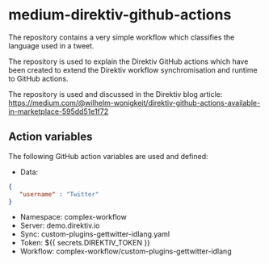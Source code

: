 # medium-direktiv-github-actions

The repository contains a very simple workflow which classifies the language used in a tweet. 

The repository is used to explain the Direktiv GitHub actions which have been created to extend the Direktiv workflow synchromisation and runtime to GitHub actions.

The repository is used and discussed in the Direktiv blog article: 
https://medium.com/@wilhelm-wonigkeit/direktiv-github-actions-available-in-marketplace-595dd51e1f72

## Action variables

The following GitHub action variables are used and defined:

- Data: 
```json
{
   "username" : "Twitter"
}
```
- Namespace: complex-workflow
- Server: demo.direktiv.io
- Sync: custom-plugins-gettwitter-idlang.yaml
- Token: ${{ secrets.DIREKTIV_TOKEN }}
- Workflow: complex-workflow/custom-plugins-gettwitter-idlang
